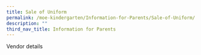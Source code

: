 ```yaml
---
title: Sale of Uniform
permalink: /moe-kindergarten/Information-for-Parents/Sale-of-Uniform/
description: ""
third_nav_title: Information for Parents
---
```


Vendor details